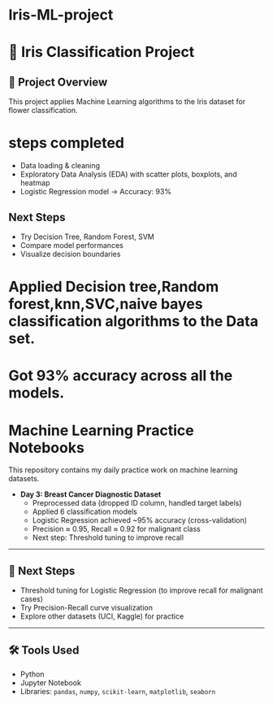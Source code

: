 # Iris-ML-project
# 🌸 Iris Classification Project
## 📌 Project Overview
This project applies Machine Learning algorithms to the Iris dataset for flower classification.
# steps completed
- Data loading & cleaning
- Exploratory Data Analysis (EDA) with scatter plots, boxplots, and heatmap
- Logistic Regression model → Accuracy: 93%
##  Next Steps
- Try Decision Tree, Random Forest, SVM
- Compare model performances
- Visualize decision boundaries

# Applied Decision tree,Random forest,knn,SVC,naive bayes classification algorithms to the Data set.
# Got 93% accuracy across all the models.
# Machine Learning Practice Notebooks

This repository contains my daily practice work on machine learning datasets.  

- **Day 3: Breast Cancer Diagnostic Dataset**
  - Preprocessed data (dropped ID column, handled target labels)
  - Applied 6 classification models
  - Logistic Regression achieved ~95% accuracy (cross-validation)
  - Precision ≈ 0.95, Recall ≈ 0.92 for malignant class
  - Next step: Threshold tuning to improve recall

---

## 🚀 Next Steps
- Threshold tuning for Logistic Regression (to improve recall for malignant cases)
- Try Precision-Recall curve visualization
- Explore other datasets (UCI, Kaggle) for practice

---

## 🛠️ Tools Used
- Python  
- Jupyter Notebook  
- Libraries: `pandas`, `numpy`, `scikit-learn`, `matplotlib`, `seaborn`
